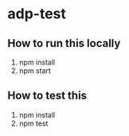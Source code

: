 # adp-test

## How to run this locally

1. npm install
2. npm start

## How to test this

1. npm install
2. npm test
